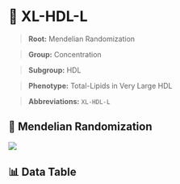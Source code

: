 # 🧪 XL-HDL-L

> **Root:** Mendelian Randomization

> **Group:** Concentration  

> **Subgroup:** HDL

> **Phenotype:** Total-Lipids in Very Large HDL  

> **Abbreviations:** `XL-HDL-L`

## 🧬 Mendelian Randomization  

<img src="/MR/Figures/Inverse/XLhengxianHDLhengxianL.png"/>


## 📊 Data Table


<CsvTableMRI src="/MR_Data/Inverse/XLhengxianHDLhengxianL.csv"/>
